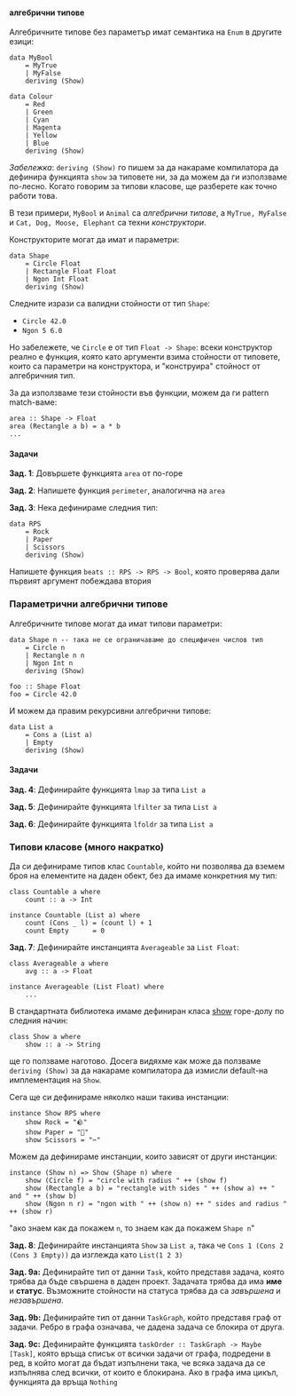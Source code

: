 #### алгебрични типове

Алгебричните типове без параметър имат семантика на `Enum` в другите езици:

```
data MyBool
    = MyTrue
    | MyFalse
    deriving (Show)
```

```
data Colour
    = Red
    | Green
    | Cyan
    | Magenta
    | Yellow
    | Blue
    deriving (Show)
```

*Забележка*: `deriving (Show)` го пишем за да накараме компилатора да дефинира
функцията `show` за типовете ни, за да можем да ги използваме
по-лесно. Когато говорим за типови класове, ще разберете как точно работи това.

В тези примери, `MyBool` и `Animal` са *алгебрични типове*, а `MyTrue, MyFalse` и
`Cat, Dog, Moose, Elephant` са техни *конструктори*.

Конструкторите могат да имат и параметри:

```
data Shape
    = Circle Float
    | Rectangle Float Float
    | Ngon Int Float
    deriving (Show)
```

Следните изрази са валидни стойности от тип `Shape`:

- `Circle 42.0`
- `Ngon 5 6.0`

Но забележете, че `Circle` е от тип `Float -> Shape`: всеки конструктор реално
е функция, която като аргументи взима стойности от типовете, които са параметри
на конструктора, и "конструира" стойност от алгебричния тип.

За да използваме тези стойности във функции, можем да ги pattern match-ваме:

```
area :: Shape -> Float
area (Rectangle a b) = a * b
...
```

#### Задачи

**Зад\. 1**: Довършете функцията `area` от по-горе

**Зад\. 2**: Напишете функция `perimeter`, аналогична на `area`

**Зад\. 3**: Нека дефинираме следния тип:

```
data RPS
    = Rock
    | Paper
    | Scissors
    deriving (Show)
```
Напишете функция `beats :: RPS -> RPS -> Bool`, която проверява дали първият
аргумент побеждава втория

### Параметрични алгебрични типове

Алгебричните типове могат да имат типови параметри:

```
data Shape n -- така не се ограничаваме до специфичен числов тип
    = Circle n
    | Rectangle n n
    | Ngon Int n
    deriving (Show)

foo :: Shape Float
foo = Circle 42.0
```

И можем да правим рекурсивни алгебрични типове:

```
data List a
    = Cons a (List a)
    | Empty
    deriving (Show)
```

#### Задачи

**Зад\. 4**: Дефинирайте функцията `lmap` за типа `List a`

**Зад\. 5**: Дефинирайте функцията `lfilter` за типа `List a`

**Зад\. 6**: Дефинирайте функцията `lfoldr` за типа `List a`

### Типови класове (много накратко)

Да си дефинираме типов клас `Countable`, който ни позволява да вземем броя на
елементите на даден обект, без да имаме конкретния му тип:

```
class Countable a where
    count :: a -> Int

instance Countable (List a) where
    count (Cons _ l) = (count l) + 1
    count Empty      = 0
```

**Зад\. 7**: Дефинирайте инстанцията `Averageable` за `List Float`:
```
class Averageable a where
    avg :: a -> Float

instance Averageable (List Float) where
    ...
```

В стандартната библиотека имаме дефиниран класа
[show](https://hackage.haskell.org/package/base-4.16.0.0/docs/src/GHC.Show.html#Show)
горе-долу по следния начин:
```
class Show a where
    show :: a -> String
```
ще го ползваме наготово. Досега видяхме как може да ползваме `deriving (Show)`
за да накараме компилатора да измисли default-на имплементация на `Show`.

Сега ще си дефинираме няколко наши такива инстанции:

```
instance Show RPS where
    show Rock = "🪨"
    show Paper = "🧻"
    show Scissors = "✂️"
```

Можем да дефинираме инстанции, които зависят от други инстанции:

```
instance (Show n) => Show (Shape n) where
    show (Circle f) = "circle with radius " ++ (show f)
    show (Rectangle a b) = "rectangle with sides " ++ (show a) ++ " and " ++ (show b)
    show (Ngon n r) = "ngon with " ++ (show n) ++ " sides and radius " ++ (show r)
```
"ако знаем как да покажем `n`, то знаем как да покажем `Shape n`"

**Зад\. 8**: Дефинирайте инстанцията `Show` за `List a`, така че
`Cons 1 (Cons 2 (Cons 3 Empty))` да изглежда като `List(1 2 3)`

**Зад. 9а:** Дефинирайте тип от данни `Task`, който представя задача,
която трябва да бъде свършена в даден проект. Задачата трябва да има
**име** и **статус**. Възможните стойности на статуса трябва да са *завършена* и *незавършена*.

**Зад. 9b:** Дефинирайте тип от данни `TaskGraph`, който представя
граф от задачи. Ребро в графа означава, че дадена задача се блокира от друга.

**Зад. 9c:** Дефинирайте функцията `taskOrder :: TaskGraph -> Maybe [Task]`,
която връща списък от всички задачи от графа, подредени в ред,
в който могат да бъдат изпълнени така, че всяка задача да се изпълнява
след всички, от които е блокирана. Ако в графа има цикъл, функцията да
връща `Nothing`
